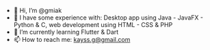 - 👋 Hi, I’m @gmiak
- 👀 I have some experience with: Desktop app using Java - JavaFX - Python & C, web development using HTML - CSS & PHP 
- 🌱 I’m currently learning Flutter & Dart
- 📫 How to reach me: kayss.g@gmail.com

<!---
gmiak/gmiak is a ✨ special ✨ repository because its `README.md` (this file) appears on your GitHub profile.
You can click the Preview link to take a look at your changes.
--->
